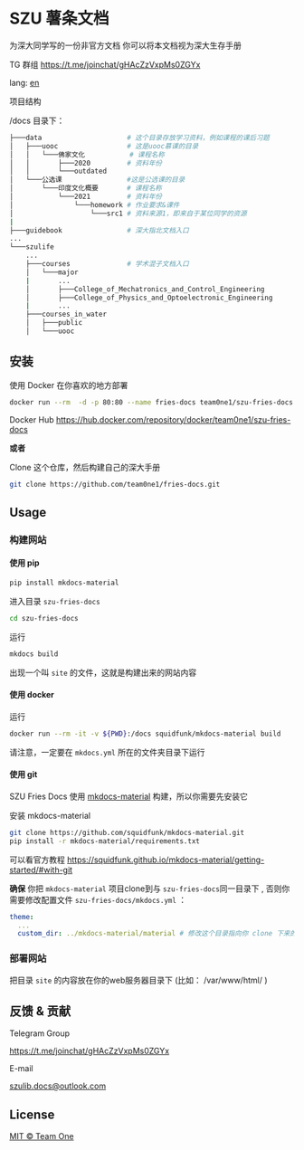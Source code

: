 # SZU 薯条文档

为深大同学写的一份非官方文档  你可以将本文档视为深大生存手册

TG 群组 https://t.me/joinchat/gHAcZzVxpMs0ZGYx 

lang: [en](./README.md)



项目结构

/docs 目录下：

~~~bash
├───data                     # 这个目录存放学习资料，例如课程的课后习题
│   ├───uooc                 # 这是uooc慕课的目录
│   │   └───佛家文化           # 课程名称
│   │       ├───2020         # 资料年份
│   │       └───outdated
│   └───公选课                #这是公选课的目录
│       └───印度文化概要       # 课程名称
│           └───2021         # 资料年份
│               └───homework # 作业要求&课件
│                   └───src1 # 资料来源1，即来自于某位同学的资源
|
├───guidebook                # 深大指北文档入口
...
└───szulife
    ...
    ├───courses              # 学术混子文档入口
    │   └───major
    |       ...
    │       ├───College_of_Mechatronics_and_Control_Engineering
    │       ├───College_of_Physics_and_Optoelectronic_Engineering
    |       ...
    ├───courses_in_water
    │   ├───public
    │   └───uooc
~~~



## 安装

使用 Docker 在你喜欢的地方部署

```bash
docker run --rm  -d -p 80:80 --name fries-docs team0ne1/szu-fries-docs:latest
```

Docker Hub https://hub.docker.com/repository/docker/team0ne1/szu-fries-docs

**或者**

Clone 这个仓库，然后构建自己的深大手册

``` bash
git clone https://github.com/team0ne1/fries-docs.git
```



## Usage

### 构建网站

#### 使用 pip

~~~bash
pip install mkdocs-material
~~~

进入目录 `szu-fries-docs`

```bash
cd szu-fries-docs
```

运行

``` bash
mkdocs build
```

出现一个叫 `site` 的文件，这就是构建出来的网站内容 



#### 使用 docker

运行

```bash
docker run --rm -it -v ${PWD}:/docs squidfunk/mkdocs-material build
```

请注意，一定要在 `mkdocs.yml` 所在的文件夹目录下运行



#### 使用 git

SZU Fries Docs 使用 [mkdocs-material](https://github.com/squidfunk/mkdocs-material) 构建，所以你需要先安装它

安装 mkdocs-material

``` bash
git clone https://github.com/squidfunk/mkdocs-material.git
pip install -r mkdocs-material/requirements.txt
```

可以看官方教程 https://squidfunk.github.io/mkdocs-material/getting-started/#with-git

**确保** 你把 `mkdocs-material` 项目clone到与 `szu-fries-docs`同一目录下 , 否则你需要修改配置文件 `szu-fries-docs/mkdocs.yml` ：

``` yaml
theme:
  ...
  custom_dir: ../mkdocs-material/material # 修改这个目录指向你 clone 下来的 mkdocs-material 的目录
```



### 部署网站

把目录 `site` 的内容放在你的web服务器目录下 (比如：  /var/www/html/ )



## 反馈 & 贡献

Telegram Group

https://t.me/joinchat/gHAcZzVxpMs0ZGYx

E-mail 

szulib.docs@outlook.com



## License

[MIT © Team One](https://github.com/team0ne1/fries-docs/blob/main/LICENSE)

